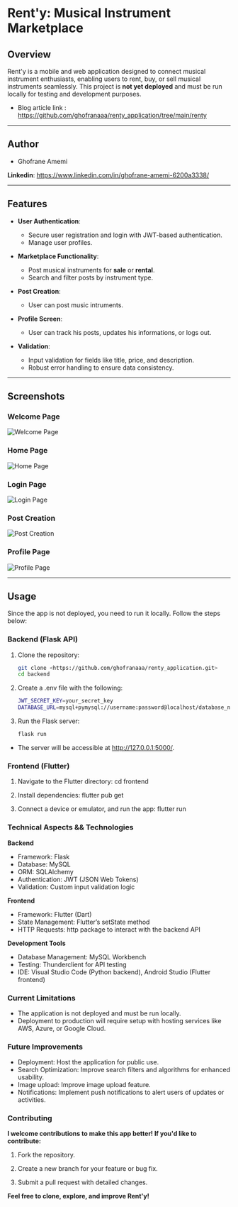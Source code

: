 # Rent'y: Musical Instrument Marketplace

## Overview
Rent'y is a mobile and web application designed to connect musical instrument enthusiasts, enabling users to rent, buy, or sell musical instruments seamlessly. This project is **not yet deployed** and must be run locally for testing and development purposes.

- Blog article link : https://github.com/ghofranaaa/renty_application/tree/main/renty
---
## Author
- Ghofrane Amemi

**Linkedin**: https://www.linkedin.com/in/ghofrane-amemi-6200a3338/

---

## Features

- **User Authentication**:
  - Secure user registration and login with JWT-based authentication.
  - Manage user profiles.

- **Marketplace Functionality**:
  - Post musical instruments for **sale** or **rental**.
  - Search and filter posts by instrument type.

- **Post Creation**:
  - User can post music intruments.

- **Profile Screen**:
  - User can track his posts, updates his informations, or logs out.

- **Validation**:
  - Input validation for fields like title, price, and description.
  - Robust error handling to ensure data consistency.

---

## Screenshots

### Welcome Page
![Welcome Page](assets/screenshots/welcome.png "Welcome Page Screenshot")

### Home Page
![Home Page](assets/screenshots/home.png "Home Page Screenshot")

### Login Page
![Login Page](assets/screenshots/login.png "Login Page Screenshot")

### Post Creation
![Post Creation](assets/screenshots/post.png "Post Creation Screenshot")

### Profile Page
![Profile Page](assets/screenshots/profile.png "Profile Page Screenshot")

---

## Usage

Since the app is not deployed, you need to run it locally. Follow the steps below:



### Backend (Flask API)

1. Clone the repository:
   ```bash
   git clone <https://github.com/ghofranaaa/renty_application.git>
   cd backend

2. Create a .env file with the following:
   ```bash
   JWT_SECRET_KEY=your_secret_key
   DATABASE_URL=mysql+pymysql://username:password@localhost/database_name

3. Run the Flask server:
   ```bash
   flask run

- The server will be accessible at http://127.0.0.1:5000/.


### Frontend (Flutter)

1. Navigate to the Flutter directory:
   cd frontend

2. Install dependencies:
   flutter pub get

3. Connect a device or emulator, and run the app:
   flutter run


### Technical Aspects && Technologies

**Backend**

- Framework: Flask
- Database: MySQL
- ORM: SQLAlchemy
- Authentication: JWT (JSON Web Tokens)
- Validation: Custom input validation logic


**Frontend**

- Framework: Flutter (Dart)
- State Management: Flutter’s setState method
- HTTP Requests: http package to interact with the backend API


**Development Tools**

- Database Management: MySQL Workbench
- Testing: Thunderclient for API testing
- IDE: Visual Studio Code (Python backend), Android Studio (Flutter frontend)


### Current Limitations

* The application is not deployed and must be run locally.
* Deployment to production will require setup with hosting services like AWS, Azure, or Google Cloud.



### Future Improvements

* Deployment: Host the application for public use.
* Search Optimization: Improve search filters and algorithms for enhanced usability.
* Image upload: Improve image upload feature.
* Notifications: Implement push notifications to alert users of updates or activities.


### Contributing

**I welcome contributions to make this app better! If you'd like to contribute:**

1. Fork the repository.

2. Create a new branch for your feature or bug fix.

3. Submit a pull request with detailed changes.

**Feel free to clone, explore, and improve Rent'y!**